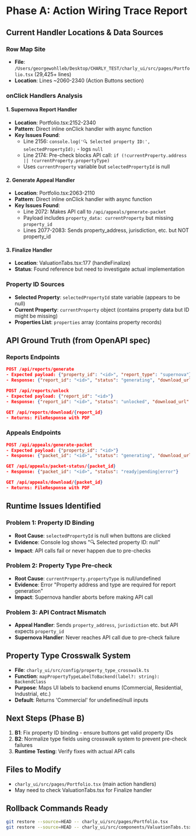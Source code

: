 # Phase A: Action Wiring Trace Report

## Current Handler Locations & Data Sources

### Row Map Site
- **File**: `/Users/georgewohlleb/Desktop/CHARLY_TEST/charly_ui/src/pages/Portfolio.tsx` (29,425+ lines)
- **Location**: Lines ~2060-2340 (Action Buttons section)

### onClick Handlers Analysis

#### 1. Supernova Report Handler
- **Location**: Portfolio.tsx:2152-2340
- **Pattern**: Direct inline onClick handler with async function
- **Key Issues Found**:
  - Line 2156: `console.log('🔍 Selected property ID:', selectedPropertyId);` - logs `null`
  - Line 2174: Pre-check blocks API call: `if (!currentProperty.address || !currentProperty.propertyType)`
  - Uses `currentProperty` variable but `selectedPropertyId` is null

#### 2. Generate Appeal Handler  
- **Location**: Portfolio.tsx:2063-2110
- **Pattern**: Direct inline onClick handler with async function
- **Key Issues Found**:
  - Line 2072: Makes API call to `/api/appeals/generate-packet`
  - Payload includes `property_data: currentProperty` but missing `property_id`
  - Lines 2077-2083: Sends property_address, jurisdiction, etc. but NOT property_id

#### 3. Finalize Handler
- **Location**: ValuationTabs.tsx:177 (handleFinalize)
- **Status**: Found reference but need to investigate actual implementation

### Property ID Sources
- **Selected Property**: `selectedPropertyId` state variable (appears to be null)
- **Current Property**: `currentProperty` object (contains property data but ID might be missing)
- **Properties List**: `properties` array (contains property records)

## API Ground Truth (from OpenAPI spec)

### Reports Endpoints
```json
POST /api/reports/generate
- Expected payload: {"property_id": "<id>", "report_type": "supernova"}
- Response: {"report_id": "<id>", "status": "generating", "download_url": "/api/reports/download/<id>"}

POST /api/reports/unlock  
- Expected payload: {"report_id": "<id>"}
- Response: {"report_id": "<id>", "status": "unlocked", "download_url": "/api/reports/download/<id>"}

GET /api/reports/download/{report_id}
- Returns: FileResponse with PDF
```

### Appeals Endpoints
```json
POST /api/appeals/generate-packet
- Expected payload: {"property_id": "<id>"}
- Response: {"packet_id": "<id>", "status": "generating", "download_url": "/api/appeals/download/<id>"}

GET /api/appeals/packet-status/{packet_id}
- Response: {"packet_id": "<id>", "status": "ready|pending|error"}

GET /api/appeals/download/{packet_id}  
- Returns: FileResponse with PDF
```

## Runtime Issues Identified

### Problem 1: Property ID Binding
- **Root Cause**: `selectedPropertyId` is null when buttons are clicked
- **Evidence**: Console log shows "🔍 Selected property ID: null"
- **Impact**: API calls fail or never happen due to pre-checks

### Problem 2: Property Type Pre-check  
- **Root Cause**: `currentProperty.propertyType` is null/undefined
- **Evidence**: Error "Property address and type are required for report generation"
- **Impact**: Supernova handler aborts before making API call

### Problem 3: API Contract Mismatch
- **Appeal Handler**: Sends `property_address`, `jurisdiction` etc. but API expects `property_id`
- **Supernova Handler**: Never reaches API call due to pre-check failure

## Property Type Crosswalk System
- **File**: `charly_ui/src/config/property_type_crosswalk.ts`
- **Function**: `mapPropertyTypeLabelToBackend(label?: string): BackendClass`
- **Purpose**: Maps UI labels to backend enums (Commercial, Residential, Industrial, etc.)
- **Default**: Returns 'Commercial' for undefined/null inputs

## Next Steps (Phase B)
1. **B1**: Fix property ID binding - ensure buttons get valid property IDs
2. **B2**: Normalize type fields using crosswalk system to prevent pre-check failures
3. **Runtime Testing**: Verify fixes with actual API calls

## Files to Modify
- `charly_ui/src/pages/Portfolio.tsx` (main action handlers)
- May need to check ValuationTabs.tsx for Finalize handler

## Rollback Commands Ready
```bash
git restore --source=HEAD -- charly_ui/src/pages/Portfolio.tsx
git restore --source=HEAD -- charly_ui/src/components/ValuationTabs.tsx
```